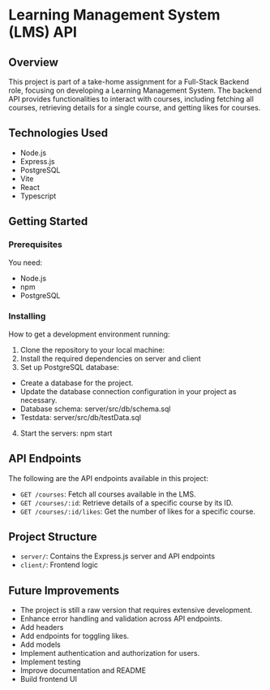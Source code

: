 # Learning Management System (LMS) API

## Overview
This project is part of a take-home assignment for a Full-Stack Backend role, focusing on developing a Learning Management System. The backend API provides functionalities to interact with courses, including fetching all courses, retrieving details for a single course, and getting likes for courses.

## Technologies Used
- Node.js
- Express.js
- PostgreSQL
- Vite
- React
- Typescript


## Getting Started

### Prerequisites

You need:
- Node.js
- npm
- PostgreSQL

### Installing

How to get a development environment running:

1. Clone the repository to your local machine:
2. Install the required dependencies on server and client
3. Set up PostgreSQL database:
- Create a database for the project.
- Update the database connection configuration in your project as necessary.
- Database schema: server/src/db/schema.sql
- Testdata: server/src/db/testData.sql

4. Start the servers:
npm start

## API Endpoints

The following are the API endpoints available in this project:

- `GET /courses`: Fetch all courses available in the LMS.
- `GET /courses/:id`: Retrieve details of a specific course by its ID.
- `GET /courses/:id/likes`: Get the number of likes for a specific course.

## Project Structure
- `server/`: Contains the Express.js server and API endpoints
- `client/`: Frontend logic

## Future Improvements

- The project is still a raw version that requires extensive development. 
- Enhance error handling and validation across API endpoints.
- Add headers
- Add endpoints for toggling likes.
- Add models
- Implement authentication and authorization for users.
- Implement testing
- Improve documentation and README
- Build frontend UI